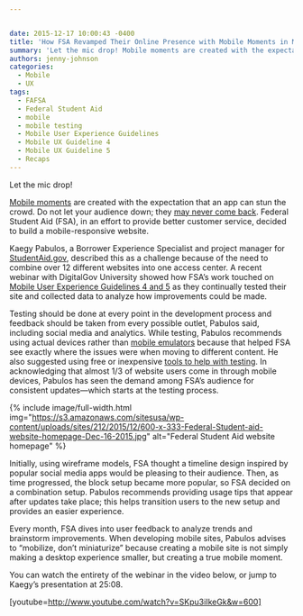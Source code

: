 ```yaml
---


date: 2015-12-17 10:00:43 -0400
title: 'How FSA Revamped Their Online Presence with Mobile Moments in Mind'
summary: 'Let the mic drop! Mobile moments are created with the expectation that an app can stun the crowd. Do not let your audience down; they may never come back. Federal Student Aid (FSA), in an effort to provide better customer service, decided to build a mobile-responsive website. Kaegy Pabulos, a Borrower Experience Specialist and project'
authors: jenny-johnson
categories:
  - Mobile
  - UX
tags:
  - FAFSA
  - Federal Student Aid
  - mobile
  - mobile testing
  - Mobile User Experience Guidelines
  - Mobile UX Guideline 4
  - Mobile UX Guideline 5
  - Recaps
---
```


Let the mic drop!

[Mobile moments](https://www.WHATEVER/2015/10/07/is-your-agency-winning-its-mobile-moments/) are created with the expectation that an app can stun the crowd. Do not let your audience down; they [may never come back](https://www.WHATEVER/2014/07/29/trends-on-tuesday-avoid-the-app-graveyard/). Federal Student Aid (FSA), in an effort to provide better customer service, decided to build a mobile-responsive website.

Kaegy Pabulos, a Borrower Experience Specialist and project manager for [StudentAid.gov](https://studentaid.ed.gov/sa/), described this as a challenge because of the need to combine over 12 different websites into one access center. A recent webinar with DigitalGov University showed how FSA’s work touched on [Mobile User Experience Guidelines 4 and 5](https://www.WHATEVER/2015/07/31/help-us-add-resources-to-the-updated-mobile-user-experience-guidelines/) as they continually tested their site and collected data to analyze how improvements could be made.

Testing should be done at every point in the development process and feedback should be taken from every possible outlet, Pabulos said, including social media and analytics. While testing, Pabulos recommends using actual devices rather than [mobile emulators](https://www.WHATEVER/2015/06/09/the-emulator-dilemma-can-mobile-device-testing-be-completed-without-mobile-devices/) because that helped FSA see exactly where the issues were when moving to different content. He also suggested using free or inexpensive [tools to help with testing](https://www.WHATEVER/2015/10/23/is-your-site-mobile-friendly/). In acknowledging that almost 1/3 of website users come in through mobile devices, Pabulos has seen the demand among FSA’s audience for consistent updates—which starts at the testing process.


{% include image/full-width.html img="https://s3.amazonaws.com/sitesusa/wp-content/uploads/sites/212/2015/12/600-x-333-Federal-Student-aid-website-homepage-Dec-16-2015.jpg" alt="Federal Student Aid website homepage" %}

Initially, using wireframe models, FSA thought a timeline design inspired by popular social media apps would be pleasing to their audience. Then, as time progressed, the block setup became more popular, so FSA decided on a combination setup. Pabulos recommends providing usage tips that appear after updates take place; this helps transition users to the new setup and provides an easier experience.

Every month, FSA dives into user feedback to analyze trends and brainstorm improvements. When developing mobile sites, Pabulos advises to “mobilize, don’t miniaturize” because creating a mobile site is not simply making a desktop experience smaller, but creating a true mobile moment.

You can watch the entirety of the webinar in the video below, or jump to Kaegy’s presentation at 25:08.

[youtube=http://www.youtube.com/watch?v=SKpu3iIkeGk&w=600]